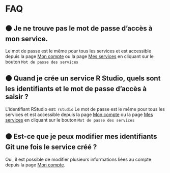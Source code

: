 # FAQ

## 🟠 Je ne trouve pas le mot de passe d’accès à mon service. 

Le mot de passe est le même pour tous les services et est accessible depuis la page [Mon compte](https://datalab.sspcloud.fr/account) ou la page [Mes services](https://datalab.sspcloud.fr/my-service) en cliquant sur le bouton `Mot de passe des services`

## 🟠 Quand je crée un service R Studio, quels sont les identifiants et le mot de passe d’accès à saisir ?

L'identifiant RStudio est: `rstudio` Le mot de passe est le même pour tous les services et est accessible depuis la page [Mon compte](https://datalab.sspcloud.fr/account) ou la page [Mes services](https://datalab.sspcloud.fr/my-service) en cliquant sur le bouton `Mot de passe des services`

## 🟠 Est-ce que je peux modifier mes identifiants Git une fois le service créé ? 

Oui, il est possible de modifier plusieurs informations liées au compte depuis la page [Mon compte](https://datalab.sspcloud.fr/account).

